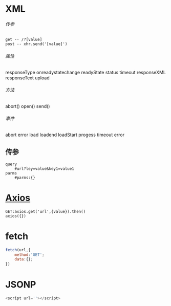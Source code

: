 # XML

###### 传参

	get -- /?[value]
	post -- xhr.send('[value]')

###### 属性

responseType
onreadystatechange
readyState
status
timeout
responseXML
responseText
upload

###### 方法

abort()
open()
send()

###### 事件

abort
error
load
loadend
loadStart
progess
timeout
error

## 传参

```
query
	#url?ley=value&key1=value1
parms
	#parms:{}
```

# [Axios ](https://www.axios-http.cn/)

```
GET:axios.get('url',{value}).then()
axios({})
```

# fetch

```javascript
fetch(url,{
    method:'GET';
    data:{};
})
```

# JSONP

```javascript
<script url=''></script>
```


